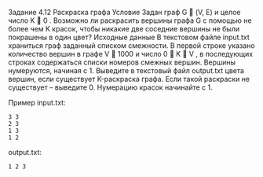 Задание 4.12
Раскраска графа
Условие
Задан граф G  (V, E) и целое число K  0 . Возможно ли раскрасить вершины графа G
с помощью не более чем K красок, чтобы никакие две соседние вершины не были
покрашены в один цвет?
Исходные данные
В текстовом файле input.txt храниться граф заданный списком смежности. В первой строке
указано количество вершин в графе V  1000 и число 0  K  V , в последующих
строках содержаться списки номеров смежных вершин. Вершины нумеруются, начиная с 1.
Выведите в текстовый файл output.txt цвета вершин, если существует K-раскраска графа.
Если такой раскраски не существует – выведите 0. Нумерацию красок начинайте с 1.

Пример
input.txt:
```
3 3
2 3
1 3
1 2
```

output.txt:
```
1 2 3
```
